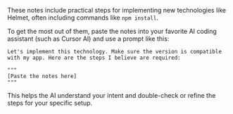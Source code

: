 These notes include practical steps for implementing new technologies like Helmet, often including commands like `npm install`.

To get the most out of them, paste the notes into your favorite AI coding assistant (such as Cursor AI) and use a prompt like this:

```
Let's implement this technology. Make sure the version is compatible with my app. Here are the steps I believe are required:

"""
[Paste the notes here]
"""
```

This helps the AI understand your intent and double-check or refine the steps for your specific setup.